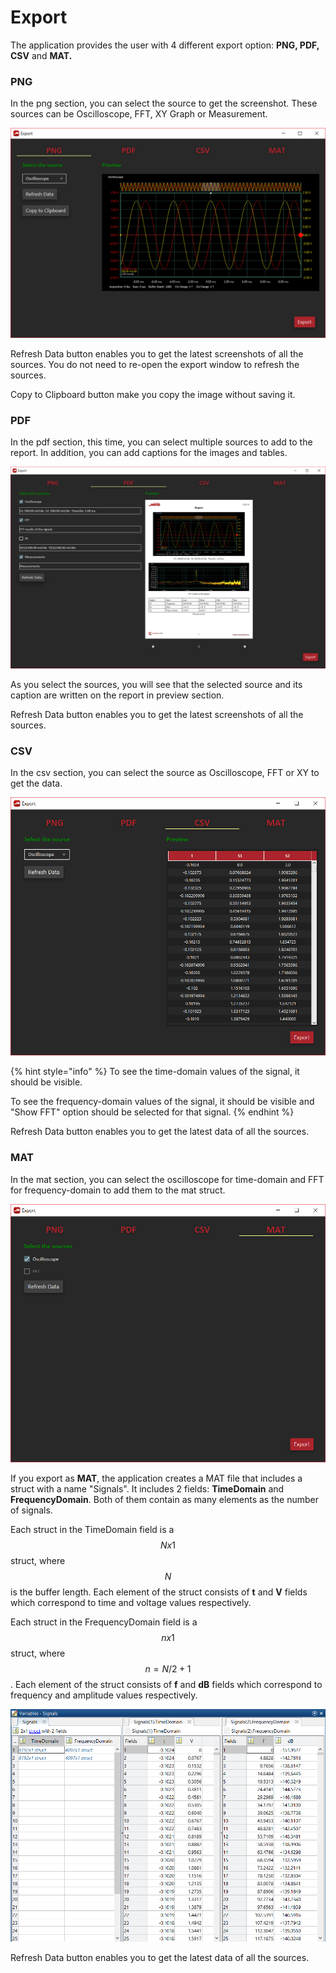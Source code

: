 # Export

The application provides the user with 4 different export option: **PNG, PDF,  CSV** and **MAT.**

### **PNG**

In the png section, you can select the source to get the screenshot. These sources can be Oscilloscope, FFT, XY Graph or Measurement.

![Export as PNG](../../../../.gitbook/assets/image%20%2894%29.png)

Refresh Data button enables you to get the latest screenshots of all the sources. You do not need to re-open the export window to refresh the sources.

Copy to Clipboard button make you copy the image without saving it.

### PDF

In the pdf section, this time, you can select multiple sources to add to the report. In addition, you can add captions for the images and tables.  

![Export as PDF](../../../../.gitbook/assets/image%20%2845%29.png)

As you select the sources, you will see that the selected source and its caption are written on the report in preview section.

Refresh Data button enables you to get the latest screenshots of all the sources.

### CSV

In the csv section, you can select the source as Oscilloscope, FFT or XY to get the data.

![Export as CSV](../../../../.gitbook/assets/image%20%28127%29.png)

{% hint style="info" %}
To see the time-domain values of the signal, it should be visible.

To see the frequency-domain values of the signal, it should be visible and "Show FFT" option should be selected for that signal.
{% endhint %}

Refresh Data button enables you to get the latest data of all the sources.

### MAT

In the mat section, you can select the oscilloscope for time-domain and FFT for frequency-domain to add them to the mat struct.

![Export as MAT](../../../../.gitbook/assets/image%20%28146%29.png)

If you export as **MAT**, the application creates a MAT file that includes a struct with a name "Signals". It includes 2 fields: **TimeDomain** and **FrequencyDomain**.  Both of them contain as many elements as the number of signals. 

Each struct in the TimeDomain field is a $$Nx1 $$ struct, where $$N$$ is the buffer length. Each element of the struct consists of **t** and **V** fields which correspond to time and voltage values respectively.

Each struct in the FrequencyDomain field is a $$nx1 $$ struct, where $$n = N/2+1$$. Each element of the struct consists of **f** and **dB** fields which correspond to frequency and amplitude values respectively.

![Exported mat struct](../../../../.gitbook/assets/image%20%2864%29.png)

Refresh Data button enables you to get the latest data of all the sources.

